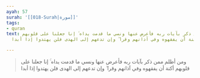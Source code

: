 ```yaml
---
ayah: 57
surah: '[[018-Surah|سورة]]'
tags:
- quran
text: ومن أظلم ممن ذكر بآيات ربه فأعرض عنها ونسي ما قدمت يداه ۚ إنا جعلنا على قلوبهم
  أكنة أن يفقهوه وفي آذانهم وقرا ۖ وإن تدعهم إلى الهدى فلن يهتدوا إذا أبدا

---
```

> ومن أظلم ممن ذكر بآيات ربه فأعرض عنها ونسي ما قدمت يداه ۚ إنا جعلنا على قلوبهم أكنة أن يفقهوه وفي آذانهم وقرا ۖ وإن تدعهم إلى الهدى فلن يهتدوا إذا أبدا
